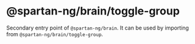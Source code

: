 # @spartan-ng/brain/toggle-group

Secondary entry point of `@spartan-ng/brain`. It can be used by importing from `@spartan-ng/brain/toggle-group`.

